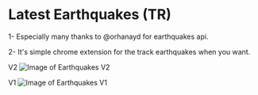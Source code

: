 # Latest Earthquakes (TR)
1- Especially many thanks to @orhanayd for earthquakes api.

2- It's simple chrome extension for the track earthquakes when you want.

V2
![Image of Earthquakes V2](https://github.com/mkayaaksoy/LatestEarthQuakes-TR-/blob/master/assets/_images/earthquake_new_image.PNG)

V1
![Image of Earthquakes V1](https://github.com/mkayaaksoy/LatestEarthQuakes-TR-/blob/master/assets/_images/eqextensiontr.png)

